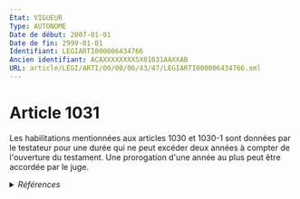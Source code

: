 ```yaml
---
État: VIGUEUR
Type: AUTONOME
Date de début: 2007-01-01
Date de fin: 2999-01-01
Identifiant: LEGIARTI000006434766
Ancien identifiant: ACAXXXXXXXX5X01031AAXXAB
URL: article/LEGI/ARTI/00/00/06/43/47/LEGIARTI000006434766.xml
---
```


<h1>Article 1031</h1>

Les habilitations mentionnées aux articles 1030 et 1030-1 sont données par le
testateur pour une durée qui ne peut excéder deux années à compter de
l'ouverture du testament. Une prorogation d'une année au plus peut être accordée
par le juge.


<details>
  <summary><em>Références</em></summary>

  <h2>Articles faisant référence à l'article</h2>
  
  <ul>
    <li>
      <a href="https://legal.tricoteuses.fr//redirection/LEGIARTI000006436017?vers=git&vers=legifrance">Code civil - article 1030-1 AUTONOME VIGUEUR, en vigueur depuis le 2007-01-01</a> CITATION cible
    </li>
    <li>
      <a href="https://legal.tricoteuses.fr//redirection/LEGIARTI000006284843?vers=git&vers=legifrance">LOI n° 2006-728 du 23 juin 2006 portant réforme des successions et des libéralités - article 9 ENTIEREMENT_MODIF</a> MODIFICATION cible
    </li>
    <li>
      <a href="https://legal.tricoteuses.fr//redirection/LEGIARTI000006284853?vers=git&vers=legifrance">LOI n° 2006-728 du 23 juin 2006 portant réforme des successions et des libéralités - article 19 ENTIEREMENT_MODIF</a> MODIFICATION cible
    </li>
    <li>
      <a href="https://legal.tricoteuses.fr//redirection/LEGIARTI000006434763?vers=git&vers=legifrance">Code civil - article 1030 AUTONOME MODIFIE, en vigueur du 1804-03-21 au 2007-01-01</a> CITATION cible
    </li>
    <li>
      <a href="https://legal.tricoteuses.fr//redirection/LEGIARTI000006434764?vers=git&vers=legifrance">Code civil - article 1030 AUTONOME VIGUEUR, en vigueur depuis le 2007-01-01</a> CITATION cible
    </li>
  </ul>
  
  <h2>Références faites par l'article</h2>
  
  <ul>
    <li>
      2006-06-23 MODIFICATION source <a href="https://legal.tricoteuses.fr//redirection/LEGIARTI000006284853?vers=git&vers=legifrance">LOI n° 2006-728 du 23 juin 2006 portant réforme des successions et des libéralités - article 19 ENTIEREMENT_MODIF</a>
    </li>
    <li>
      2006-06-23 MODIFICATION source <a href="https://legal.tricoteuses.fr//redirection/LEGIARTI000006284843?vers=git&vers=legifrance">LOI n° 2006-728 du 23 juin 2006 portant réforme des successions et des libéralités - article 9 ENTIEREMENT_MODIF</a>
    </li>
    <li>
      2999-01-01 CITATION source <a href="https://legal.tricoteuses.fr//redirection/LEGIARTI000006434763?vers=git&vers=legifrance">Code civil - article 1030 AUTONOME MODIFIE, en vigueur du 1804-03-21 au 2007-01-01</a>
    </li>
    <li>
      2999-01-01 CITATION source <a href="https://legal.tricoteuses.fr//redirection/LEGIARTI000006436017?vers=git&vers=legifrance">Code civil - article 1030-1 AUTONOME VIGUEUR, en vigueur depuis le 2007-01-01</a>
    </li>
    <li>
      2999-01-01 CITATION cible <a href="https://legal.tricoteuses.fr//redirection/LEGIARTI000039725953?vers=git&vers=legifrance">Code de procédure civile - article 1379 AUTONOME VIGUEUR, en vigueur depuis le 2020-01-01</a>
    </li>
    <li>
      CODIFICATION source Loi 1803-05-03
    </li>
  </ul>
</details>
